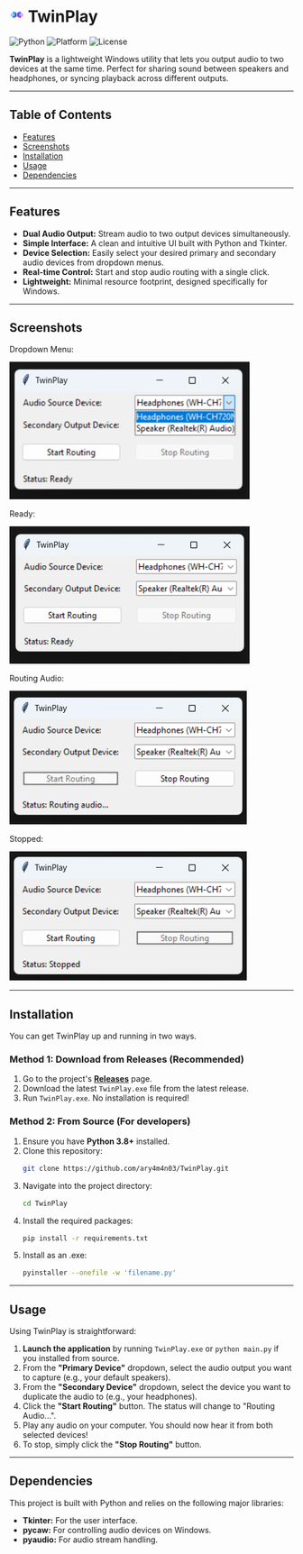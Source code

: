 # <img src="screenshots/TwinPlay.png" height="26"> TwinPlay
![Python](https://img.shields.io/badge/python-3.x-blue.svg) ![Platform](https://img.shields.io/badge/platform-Windows-0078D6.svg) ![License](https://img.shields.io/badge/license-MIT-green.svg)  

**TwinPlay** is a lightweight Windows utility that lets you output audio to two devices at the same time. Perfect for sharing sound between speakers and headphones, or syncing playback across different outputs.

---

## Table of Contents
- [Features](#features)
- [Screenshots](#screenshots)
- [Installation](#installation)
- [Usage](#usage)
- [Dependencies](#dependencies)

---

## Features
* **Dual Audio Output:** Stream audio to two output devices simultaneously.
* **Simple Interface:** A clean and intuitive UI built with Python and Tkinter.
* **Device Selection:** Easily select your desired primary and secondary audio devices from dropdown menus.
* **Real-time Control:** Start and stop audio routing with a single click.
* **Lightweight:** Minimal resource footprint, designed specifically for Windows.

---

## Screenshots

Dropdown Menu:

![alt text](https://github.com/ary4m4n03/TwinPlay/blob/main/screenshots/dropdown.png?raw=true)

Ready:

![alt text](https://github.com/ary4m4n03/TwinPlay/blob/main/screenshots/ready.png?raw=true)

Routing Audio:

![alt text](https://github.com/ary4m4n03/TwinPlay/blob/main/screenshots/routing.png?raw=true)

Stopped:

![alt text](https://github.com/ary4m4n03/TwinPlay/blob/main/screenshots/stopped.png?raw=true)

---

## Installation
You can get TwinPlay up and running in two ways.

### Method 1: Download from Releases (Recommended)
1.  Go to the project's [**Releases**](https://github.com/ary4m4n03/TwinPlay/releases) page.
2.  Download the latest `TwinPlay.exe` file from the latest release.
3.  Run `TwinPlay.exe`. No installation is required!

### Method 2: From Source (For developers)
1.  Ensure you have **Python 3.8+** installed.
2.  Clone this repository:
    ```bash
    git clone https://github.com/ary4m4n03/TwinPlay.git
    ```
3.  Navigate into the project directory:
    ```bash
    cd TwinPlay
    ```
4.  Install the required packages:
    ```bash
    pip install -r requirements.txt
    ```
5.  Install as an .exe:
    ```bash
    pyinstaller --onefile -w 'filename.py'
    ```
---

## Usage
Using TwinPlay is straightforward:

1.  **Launch the application** by running `TwinPlay.exe` or `python main.py` if you installed from source.
2.  From the **"Primary Device"** dropdown, select the audio output you want to capture (e.g., your default speakers).
3.  From the **"Secondary Device"** dropdown, select the device you want to duplicate the audio to (e.g., your headphones).
4.  Click the **"Start Routing"** button. The status will change to "Routing Audio...".
5.  Play any audio on your computer. You should now hear it from both selected devices!
6.  To stop, simply click the **"Stop Routing"** button.
---

## Dependencies
This project is built with Python and relies on the following major libraries:

* **Tkinter:** For the user interface.
* **pycaw:** For controlling audio devices on Windows.
* **pyaudio:** For audio stream handling.



